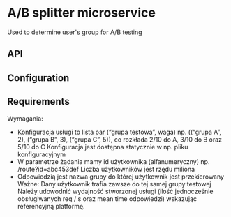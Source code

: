 # A/B splitter microservice
Used to determine user's group for A/B testing

## API

## Configuration



## Requirements

Wymagania:
* Konfiguracja usługi to lista par (“grupa testowa”, waga)
np. ((“grupa A”, 2), (“grupa B”, 3), (“grupa C”, 5)), co rozkłada 2/10 do A, 3/10 do B oraz 5/10 do C
Konfiguracja jest dostępna statycznie w np. pliku konfiguracyjnym
* W parametrze żądania mamy id użytkownika (alfanumeryczny)
np. /route?id=abc453def
Liczba użytkowników jest rzędu miliona
* Odpowiedzią jest nazwa grupy do której użytkownik jest przekierowany
Ważne: Dany użytkownik trafia zawsze do tej samej grupy testowej
Należy udowodnić wydajność stworzonej usługi (ilość jednocześnie obsługiwanych req / s oraz mean time odpowiedzi) wskazując referencyjną platformę.